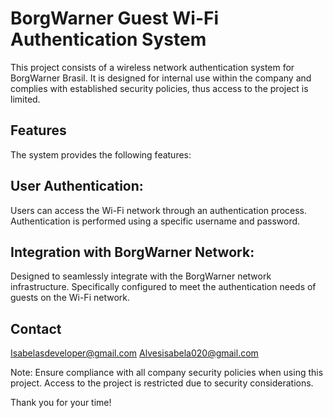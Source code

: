 # BorgWarner Guest Wi-Fi Authentication System
This project consists of a wireless network authentication system for BorgWarner Brasil.
It is designed for internal use within the company and complies with established security policies, thus access to the project is limited.

## Features
The system provides the following features:

## User Authentication:

Users can access the Wi-Fi network through an authentication process.
Authentication is performed using a specific username and password.

## Integration with BorgWarner Network:

Designed to seamlessly integrate with the BorgWarner network infrastructure.
Specifically configured to meet the authentication needs of guests on the Wi-Fi network.

## Contact
Isabelasdeveloper@gmail.com
Alvesisabela020@gmail.com

Note: Ensure compliance with all company security policies when using this project. Access to the project is restricted due to security considerations.

Thank you for your time!
